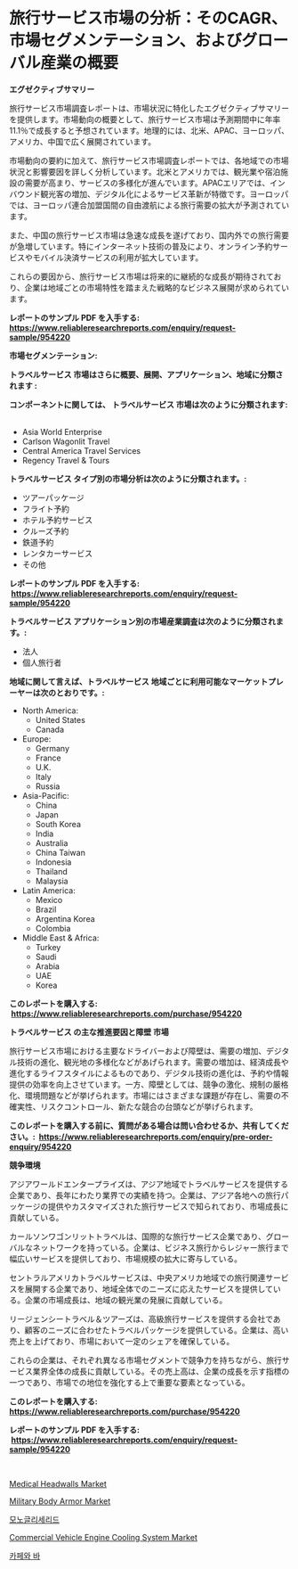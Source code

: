 <p><h1>旅行サービス市場の分析：そのCAGR、市場セグメンテーション、およびグローバル産業の概要</h1></p><p><strong>エグゼクティブサマリー</strong></p>
<p><p>旅行サービス市場調査レポートは、市場状況に特化したエグゼクティブサマリーを提供します。市場動向の概要として、旅行サービス市場は予測期間中に年率11.1％で成長すると予想されています。地理的には、北米、APAC、ヨーロッパ、アメリカ、中国で広く展開されています。</p><p>市場動向の要約に加えて、旅行サービス市場調査レポートでは、各地域での市場状況と影響要因を詳しく分析しています。北米とアメリカでは、観光業や宿泊施設の需要が高まり、サービスの多様化が進んでいます。APACエリアでは、インバウンド観光客の増加、デジタル化によるサービス革新が特徴です。ヨーロッパでは、ヨーロッパ連合加盟国間の自由渡航による旅行需要の拡大が予測されています。</p><p>また、中国の旅行サービス市場は急速な成長を遂げており、国内外での旅行需要が急増しています。特にインターネット技術の普及により、オンライン予約サービスやモバイル決済サービスの利用が拡大しています。</p><p>これらの要因から、旅行サービス市場は将来的に継続的な成長が期待されており、企業は地域ごとの市場特性を踏まえた戦略的なビジネス展開が求められています。</p></p>
<p><strong>レポートのサンプル PDF を入手する: <a href="https://www.reliableresearchreports.com/enquiry/request-sample/954220">https://www.reliableresearchreports.com/enquiry/request-sample/954220</a></strong></p>
<p><strong>市場セグメンテーション:</strong></p>
<p><strong> トラベルサービス 市場はさらに概要、展開、アプリケーション、地域に分類されます :</strong></p>
<p><strong>コンポーネントに関しては、 トラベルサービス 市場は次のように分類されます: &nbsp;</strong></p>
<p><ul><li>Asia World Enterprise</li><li>Carlson Wagonlit Travel</li><li>Central America Travel Services</li><li>Regency Travel & Tours</li></ul></p>
<p><strong> トラベルサービス タイプ別の市場分析は次のように分類されます。:</strong></p>
<p><ul><li>ツアーパッケージ</li><li>フライト予約</li><li>ホテル予約サービス</li><li>クルーズ予約</li><li>鉄道予約</li><li>レンタカーサービス</li><li>その他</li></ul></p>
<p><strong>レポートのサンプル PDF を入手する: &nbsp;<a href="https://www.reliableresearchreports.com/enquiry/request-sample/954220">https://www.reliableresearchreports.com/enquiry/request-sample/954220</a></strong></p>
<p><strong> トラベルサービス アプリケーション別の市場産業調査は次のように分類されます。:</strong></p>
<p><ul><li>法人</li><li>個人旅行者</li></ul></p>
<p><strong>地域に関して言えば、トラベルサービス 地域ごとに利用可能なマーケットプレーヤーは次のとおりです。:</strong></p>
<p><ul>
    <li>
        North America:
        <ul>
            <li>United States</li>
            <li>Canada</li>
        </ul>
    </li>
    <li>
        Europe:
        <ul>
            <li>Germany</li>
            <li>France</li>
            <li>U.K.</li>
            <li>Italy</li>
            <li>Russia</li>
        </ul>
    </li>
    <li>
        Asia-Pacific:
        <ul>
            <li>China</li>
            <li>Japan</li>
            <li>South Korea</li>
            <li>India</li>
            <li>Australia</li>
            <li>China Taiwan</li>
            <li>Indonesia</li>
            <li>Thailand</li>
            <li>Malaysia</li>
        </ul>
    </li>
    <li>
        Latin America:
        <ul>
            <li>Mexico</li>
            <li>Brazil</li>
            <li>Argentina Korea</li>
            <li>Colombia</li>
        </ul>
    </li>
    <li>
        Middle East & Africa:
        <ul>
            <li>Turkey</li>
            <li>Saudi</li>
            <li>Arabia</li>
            <li>UAE</li>
            <li>Korea</li>
        </ul>
    </li>
    </ul></p>
<p><strong>このレポートを購入する: &nbsp;<a href="https://www.reliableresearchreports.com/purchase/954220">https://www.reliableresearchreports.com/purchase/954220</a></strong></p>
<p><strong>トラベルサービス の主な推進要因と障壁 市場</strong></p>
<p><p>旅行サービス市場における主要なドライバーおよび障壁は、需要の増加、デジタル技術の進化、観光地の多様化などがあげられます。需要の増加は、経済成長や進化するライフスタイルによるものであり、デジタル技術の進化は、予約や情報提供の効率を向上させています。一方、障壁としては、競争の激化、規制の厳格化、環境問題などが挙げられます。市場にはさまざまな課題が存在し、需要の不確実性、リスクコントロール、新たな競合の台頭などが挙げられます。</p></p>
<p><strong>このレポートを購入する前に、質問がある場合は問い合わせるか、共有してください。:&nbsp; <a href="https://www.reliableresearchreports.com/enquiry/pre-order-enquiry/954220">https://www.reliableresearchreports.com/enquiry/pre-order-enquiry/954220</a></strong></p>
<p><strong>競争環境</strong></p>
<p><p>アジアワールドエンタープライズは、アジア地域でトラベルサービスを提供する企業であり、長年にわたり業界での実績を持つ。企業は、アジア各地への旅行パッケージの提供やカスタマイズされた旅行サービスで知られており、市場成長に貢献している。</p><p>カールソンワゴンリットトラベルは、国際的な旅行サービス企業であり、グローバルなネットワークを持っている。企業は、ビジネス旅行からレジャー旅行まで幅広いサービスを提供しており、市場規模の拡大に寄与している。</p><p>セントラルアメリカトラベルサービスは、中央アメリカ地域での旅行関連サービスを展開する企業であり、地域全体でのニーズに応えたサービスを提供している。企業の市場成長は、地域の観光業の発展に貢献している。</p><p>リージェンシートラベル＆ツアーズは、高級旅行サービスを提供する会社であり、顧客のニーズに合わせたトラベルパッケージを提供している。企業は、高い売上を上げており、市場において一定のシェアを確保している。</p><p>これらの企業は、それぞれ異なる市場セグメントで競争力を持ちながら、旅行サービス業界全体の成長に貢献している。その売上高は、企業の成長を示す指標の一つであり、市場での地位を強化する上で重要な要素となっている。</p></p>
<p><strong>このレポートを購入する: &nbsp; <a href="https://www.reliableresearchreports.com/purchase/954220">https://www.reliableresearchreports.com/purchase/954220</a></strong></p>
<p><strong>レポートのサンプル PDF を入手する: &nbsp;<a href="https://www.reliableresearchreports.com/enquiry/request-sample/954220">https://www.reliableresearchreports.com/enquiry/request-sample/954220</a></strong><strong></strong></p>
<p>&nbsp;</p>
<p><p><a href="https://issuu.com/reportprime-2/docs/medical-headwalls-market-size-2030.pptx">Medical Headwalls Market</a></p><p><a href="https://view.publitas.com/reportprime-1/military-body-armor-market-size-evaluating-its-market-trends-growth-and-projections-2024-2031/">Military Body Armor Market</a></p><p><a href="https://medium.com/@lionelmclaughlin9078/%EB%8B%A8%EC%9D%BC%EA%B8%80%EB%A6%AC%EC%84%B8%EB%A6%AC%EB%93%9C-%EC%8B%9C%EC%9E%A5%EC%9D%80-%EC%8B%9C%EC%9E%A5-%EC%A0%90%EC%9C%A0%EC%9C%A8-%EC%8B%9C%EC%9E%A5-%EB%8F%99%ED%96%A5-%EB%B0%8F-%EC%8B%9C%EC%9E%A5-%EC%84%B1%EC%9E%A5%EC%97%90-%EB%8C%80%ED%95%9C-%EC%A0%95%EB%B3%B4%EB%A5%BC-%EC%A0%9C%EA%B3%B5%ED%95%A9%EB%8B%88%EB%8B%A4-282fb8fd2055">모노글리세리드</a></p><p><a href="https://metal-farmhouse-e95.notion.site/Commercial-Vehicle-Engine-Cooling-System-Market-Dynamics-2024-2031-Also-about-Its-Market-Trends-Pr-e44951392a6e416ca81fb9379bbcbb7b">Commercial Vehicle Engine Cooling System Market</a></p><p><a href="https://github.com/vdhdwjyp90142/Market-Research-Report-List-1/blob/main/2283953185072.md">카페와 바</a></p></p>
